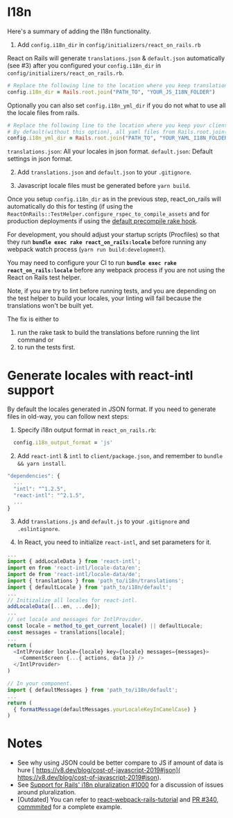 # I18n

Here's a summary of adding the I18n functionality.

1. Add `config.i18n_dir` in `config/initializers/react_on_rails.rb`

  React on Rails will generate `translations.json` & `default.json` automatically (see #3) after you configured your `config.i18n_dir` in `config/initializers/react_on_rails.rb`.

  ```ruby
  # Replace the following line to the location where you keep translation.js & default.js.
  config.i18n_dir = Rails.root.join("PATH_TO", "YOUR_JS_I18N_FOLDER")
  ```

  Optionally you can also set `config.i18n_yml_dir` if you do not what to use all the locale files from rails.
  ```ruby
  # Replace the following line to the location where you keep your client i18n yml files
  # By default(without this option), all yaml files from Rails.root.join("config", "locales") and installed gems are loaded
  config.i18n_yml_dir = Rails.root.join("PATH_TO", "YOUR_YAML_I18N_FOLDER")
  ```

  `translations.json`: All your locales in json format.
  `default.json`: Default settings in json format.

2. Add `translations.json` and `default.json` to your `.gitignore`.

3. Javascript locale files must be generated before `yarn build`.

  Once you setup `config.i18n_dir` as in the previous step, react_on_rails will automatically do this for testing (if using the `ReactOnRails::TestHelper.configure_rspec_to_compile_assets` and for production deployments if using the [default precompile rake hook](docs/outdated/heroku-deployment.md). 
  
  For development, you should adjust your startup scripts (Procfiles) so that they run **`bundle exec rake react_on_rails:locale`** before running any webpack watch process (`yarn run build:development`). 
  
  You may need to configure your CI to  run **`bundle exec rake react_on_rails:locale`** before any webpack process if you are not using the React on Rails test helper. 
  
  Note, if you are try to lint before running tests, and you are depending on the test helper to build your locales, your linting will fail because the translations won't be built yet. 
  
  The fix is either to 
  1) run the rake task to build the translations before running the lint command or 
  2) to run the tests first.

# Generate locales with react-intl support

By default the locales generated in JSON format. If you need to generate files in old-way, you can follow next steps:

1. Specify i18n output format in `react_on_rails.rb`:
  ```rb
    config.i18n_output_format = 'js'
  ```

2. Add `react-intl` & `intl` to `client/package.json`, and remember to `bundle && yarn install`.

  ```js
  "dependencies": {
    ...
    "intl": "^1.2.5",
    "react-intl": "^2.1.5",
    ...
  }
  ```

3. Add `translations.js` and `default.js` to your `.gitignore` and `.eslintignore`.

4. In React, you need to initialize `react-intl`, and set parameters for it.

  ```js
  ...
  import { addLocaleData } from 'react-intl';
  import en from 'react-intl/locale-data/en';
  import de from 'react-intl/locale-data/de';
  import { translations } from 'path_to/i18n/translations';
  import { defaultLocale } from 'path_to/i18n/default';
  ...
  // Initizalize all locales for react-intl.
  addLocaleData([...en, ...de]);
  ...
  // set locale and messages for IntlProvider.
  const locale = method_to_get_current_locale() || defaultLocale;
  const messages = translations[locale];
  ...
  return (
    <IntlProvider locale={locale} key={locale} messages={messages}>
      <CommentScreen {...{ actions, data }} />
    </IntlProvider>
  )
  ```
  ```js
  // In your component.
  import { defaultMessages } from 'path_to/i18n/default';
  ...
  return (
    { formatMessage(defaultMessages.yourLocaleKeyInCamelCase) }
  )
  ```
  
  # Notes
  
  * See why using JSON could be better compare to JS if amount of data is hure [ https://v8.dev/blog/cost-of-javascript-2019#json]( https://v8.dev/blog/cost-of-javascript-2019#json).
  * See [Support for Rails' i18n pluralization #1000](https://github.com/shakacode/react_on_rails/issues/1000) for a discussion of issues around pluralization.
  * [Outdated] You can refer to [react-webpack-rails-tutorial](https://github.com/shakacode/react-webpack-rails-tutorial) and [PR #340](https://github.com/shakacode/react-webpack-rails-tutorial/pull/340), [commmited](https://github.com/shakacode/react-webpack-rails-tutorial/commit/ef369ed9d922aea5116ca7e50208169fd7831389) for a complete example.
